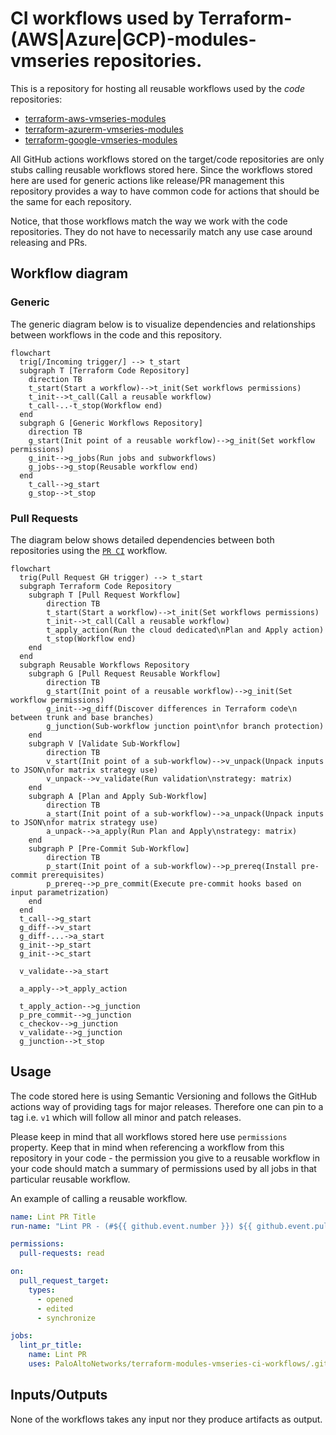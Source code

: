 # CI workflows used by Terraform-(AWS|Azure|GCP)-modules-vmseries repositories.

This is a repository for hosting all reusable workflows used by the *code* repositories:

* [terraform-aws-vmseries-modules](https://github.com/PaloAltoNetworks/terraform-aws-vmseries-modules)
* [terraform-azurerm-vmseries-modules](https://github.com/PaloAltoNetworks/terraform-azurerm-vmseries-modules)
* [terraform-google-vmseries-modules](https://github.com/PaloAltoNetworks/terraform-google-vmseries-modules)

All GitHub actions workflows stored on the target/code repositories are only stubs calling reusable workflows stored here. Since the workflows stored here are used for generic actions like release/PR management this repository provides a way to have common code for actions that should be the same for each repository.

Notice, that those workflows match the way we work with the code repositories. They do not have to necessarily match any use case around releasing and PRs.

## Workflow diagram

### Generic 

The generic diagram below is to visualize dependencies and relationships between workflows in the code and this repository.

```mermaid
flowchart
  trig[/Incoming trigger/] --> t_start
  subgraph T [Terraform Code Repository]
    direction TB
    t_start(Start a workflow)-->t_init(Set workflows permissions)
    t_init-->t_call(Call a reusable workflow)
    t_call-..-t_stop(Workflow end)
  end
  subgraph G [Generic Workflows Repository]
    direction TB
    g_start(Init point of a reusable workflow)-->g_init(Set workflow permissions)
    g_init-->g_jobs(Run jobs and subworkflows)
    g_jobs-->g_stop(Reusable workflow end)
  end
    t_call-->g_start
    g_stop-->t_stop
```

### Pull Requests

The diagram below shows detailed dependencies between both repositories using the [`PR CI`](./.github/workflows/pr_ci.yml) workflow.

```mermaid
flowchart
  trig(Pull Request GH trigger) --> t_start
  subgraph Terraform Code Repository
    subgraph T [Pull Request Workflow]
        direction TB
        t_start(Start a workflow)-->t_init(Set workflows permissions)
        t_init-->t_call(Call a reusable workflow)
        t_apply_action(Run the cloud dedicated\nPlan and Apply action)
        t_stop(Workflow end)
    end
  end
  subgraph Reusable Workflows Repository
    subgraph G [Pull Request Reusable Workflow]
        direction TB
        g_start(Init point of a reusable workflow)-->g_init(Set workflow permissions)
        g_init-->g_diff(Discover differences in Terraform code\n between trunk and base branches)
        g_junction(Sub-workflow junction point\nfor branch protection)
    end
    subgraph V [Validate Sub-Workflow]
        direction TB
        v_start(Init point of a sub-workflow)-->v_unpack(Unpack inputs to JSON\nfor matrix strategy use)
        v_unpack-->v_validate(Run validation\nstrategy: matrix)
    end
    subgraph A [Plan and Apply Sub-Workflow]
        direction TB
        a_start(Init point of a sub-workflow)-->a_unpack(Unpack inputs to JSON\nfor matrix strategy use)
        a_unpack-->a_apply(Run Plan and Apply\nstrategy: matrix)
    end
    subgraph P [Pre-Commit Sub-Workflow]
        direction TB
        p_start(Init point of a sub-workflow)-->p_prereq(Install pre-commit prerequisites)
        p_prereq-->p_pre_commit(Execute pre-commit hooks based on input parametrization)
    end
  end
  t_call-->g_start
  g_diff-->v_start
  g_diff-...->a_start
  g_init-->p_start
  g_init-->c_start

  v_validate-->a_start

  a_apply-->t_apply_action

  t_apply_action-->g_junction
  p_pre_commit-->g_junction
  c_checkov-->g_junction
  v_validate-->g_junction
  g_junction-->t_stop
```

## Usage

The code stored here is using Semantic Versioning and follows the GitHub actions way of providing tags for major releases. Therefore one can pin to a tag i.e. `v1` which will follow all minor and patch releases.

Please keep in mind that all workflows stored here use `permissions` property. Keep that in mind when referencing a workflow from this repository in your code - the permission you give to a reusable workflow in your code should match a summary of permissions used by all jobs in that particular reusable workflow.

An example of calling a reusable workflow.

```yaml
name: Lint PR Title
run-name: "Lint PR - (#${{ github.event.number }}) ${{ github.event.pull_request.title }}"

permissions:
  pull-requests: read

on:
  pull_request_target:
    types:
      - opened
      - edited
      - synchronize

jobs:
  lint_pr_title:
    name: Lint PR
    uses: PaloAltoNetworks/terraform-modules-vmseries-ci-workflows/.github/workflows/lint_pr_title.yml@v0
```

## Inputs/Outputs

None of the workflows takes any input nor they produce artifacts as output.
